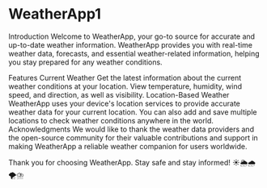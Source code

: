 # WeatherApp1

Introduction
Welcome to WeatherApp, your go-to source for accurate and up-to-date weather information. WeatherApp provides you with real-time weather data, forecasts, and essential weather-related information, helping you stay prepared for any weather conditions.

Features
Current Weather
Get the latest information about the current weather conditions at your location.
View temperature, humidity, wind speed, and direction, as well as visibility.
Location-Based Weather
WeatherApp uses your device's location services to provide accurate weather data for your current location.
You can also add and save multiple locations to check weather conditions anywhere in the world.
Acknowledgments
We would like to thank the weather data providers and the open-source community for their valuable contributions and support in making WeatherApp a reliable weather companion for users worldwide.

Thank you for choosing WeatherApp. Stay safe and stay informed! ☀️🌦️🌧️🌪️⛈️